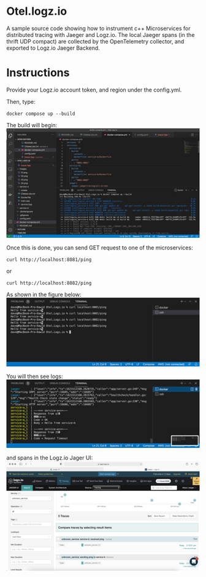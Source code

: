 # Otel.logz.io
A sample source code showing how to instrument c++ Microservices for distributed tracing with Jaeger and Logz.io. The local Jaeger spans (in the thrift UDP compact) are collected by the OpenTelemetry collector, and exported to Logz.io Jaeger Backend.

# Instructions
Provide your Logz.io account token, and region under the config.yml. 

Then, type:
```
docker compose up --build
```

The build will begin: 
![Figure](/images/01.png)

Once this is done, you can send GET request to one of the microservices:
```
curl http://localhost:8081/ping
```
or
```
curl http://localhost:8082/ping
```
As shown in the figure below:
![Figure](/images/03.png)

You will then see logs: 
![Figure](/images/04.png)

and spans in the Logz.io Jager UI:
![Figure](/images/07.png)

